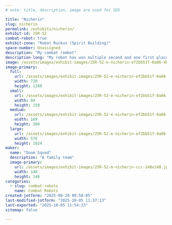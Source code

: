 ```yaml
---
# note: title, description, image are used for SEO

title: "Nicherin"
slug: nicherin
permalink: /exhibits/nicherin/
exhibit-id: 25R-52
combat-robot: true
exhibit-zone: "Robot Ruckus (Spirit Building)"
space-number: Unassigned
description: "My combat rombot"
description-long: "My robot has won multiple second and one first place prizes"
image: /assets/images/exhibit-images/25R-52-e-nicherin-ef2bb51f-0a86-4bf2-9bd8-ea229ff77dc1-169x300.jpg
image-primary: 
  full:
    url: /assets/images/exhibit-images/25R-52-e-nicherin-ef2bb51f-0a86-4bf2-9bd8-ea229ff77dc1-full.jpg
    width: 720
    height: 1280
  small:
    url: /assets/images/exhibit-images/25R-52-e-nicherin-ef2bb51f-0a86-4bf2-9bd8-ea229ff77dc1-84x150.jpg
    width: 84
    height: 150
  medium:
    url: /assets/images/exhibit-images/25R-52-e-nicherin-ef2bb51f-0a86-4bf2-9bd8-ea229ff77dc1-169x300.jpg
    width: 169
    height: 300
  large:
    url: /assets/images/exhibit-images/25R-52-e-nicherin-ef2bb51f-0a86-4bf2-9bd8-ea229ff77dc1-576x1024.jpg
    width: 576
    height: 1024
maker: 
  name: "Doom Squad"
  description: "A family team"
  image-primary:
    url: /assets/images/exhibit-images/25R-52-m-nicherin-ccc-148x148.jpeg
    width: 148
    height: 148
categories: 
  - slug: combat-robots
    name: Combat Robots
created-jotform: "2025-09-29 09:58:05"
last-modified-jotform: "2025-10-05 11:37:13"
last-exported: "2025-10-05 11:54:33"
sitemap: false

---
```

